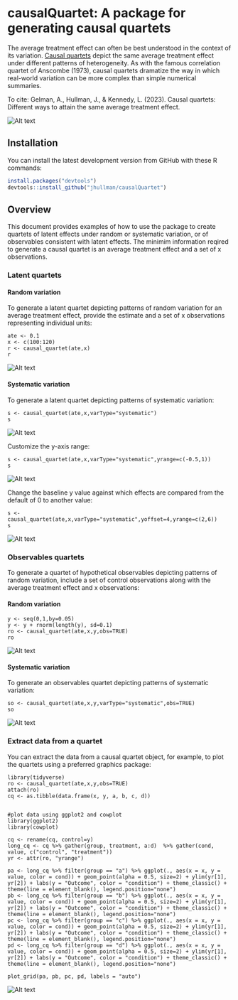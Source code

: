 # causalQuartet: A package for generating causal quartets
The average treatment effect can often be best understood in the context of its variation. <a href="http://www.stat.columbia.edu/~gelman/research/unpublished/causal_quartets.pdf">Causal quartets</a> depict the same average treatment effect under different patterns of heterogeneity. As with the famous correlation quartet of Anscombe (1973), causal quartets dramatize the way in which real-world variation can be more complex than simple numerical summaries.

To cite: Gelman, A., Hullman, J., & Kennedy, L. (2023). Causal quartets: Different ways to attain the same average treatment effect.

![Alt text](figures/latent_quartets.png?raw=true "Latent quartets with random (left) and systematic (right) variation")


## Installation

You can install the latest development version from GitHub with these R
commands:

``` r
install.packages("devtools")
devtools::install_github("jhullman/causalQuartet")
```

## Overview

This document provides examples of how to use the package to create quartets of latent effects under random or systematic variation, or of observables consistent with latent effects. The minimim information reqired to generate a causal quartet is an average treatment effect and a set of x observations.

### Latent quartets

#### Random variation
To generate a latent quartet depicting patterns of random variation for an average treatment effect, provide the estimate and a set of x observations representing individual units:

```{r}
ate <- 0.1
x <- c(100:120)
r <- causal_quartet(ate,x)
r
```
![Alt text](figures/latent_random_ate01_x100-120.png?raw=true "Latent quartet with systematic variation")

#### Systematic variation

To generate a latent quartet depicting patterns of systematic variation:

```{r}
s <- causal_quartet(ate,x,varType="systematic")
s
```
![Alt text](figures/latent_systematic_ate01_x100-120.png?raw=true "Latent quartet with systematic variation")

Customize the y-axis range:

```{r}
s <- causal_quartet(ate,x,varType="systematic",yrange=c(-0.5,1))
s
```
![Alt text](figures/latent_systematic_ate01_x100-120_yrange.png?raw=true "Latent quartet with systematic variation and custom yrange")

Change the baseline y value against which effects are compared from the default of 0 to another value:

```{r}
s <- causal_quartet(ate,x,varType="systematic",yoffset=4,yrange=c(2,6))
s
```
![Alt text](figures/latent_systematic_ate01_x100-120_yoffset4_yrange.png?raw=true "Latent quartet with systematic variation and custom yoffset and yrange")



### Observables quartets

To generate a quartet of hypothetical observables depicting patterns of random variation, include a set of control observations along with the average treatment effect and x observations:

#### Random variation

```{r}
y <- seq(0,1,by=0.05)
y <- y + rnorm(length(y), sd=0.1)
ro <- causal_quartet(ate,x,y,obs=TRUE)
ro
```
![Alt text](figures/observables_random_ate01_x100-120.png?raw=true "Observables quartet with random variation")

#### Systematic variation

To generate an observables quartet depicting patterns of systematic variation:

```{r}
so <- causal_quartet(ate,x,y,varType="systematic",obs=TRUE)
so
```

![Alt text](figures/observables_systematic_ate01_x100-120.png?raw=true "Observables quartet with systematic variation")

### Extract data from a quartet

You can extract the data from a causal quartet object, for example, to plot the quartets using a preferred graphics package:

```{r}
library(tidyverse)
ro <- causal_quartet(ate,x,y,obs=TRUE)
attach(ro)
cq <- as.tibble(data.frame(x, y, a, b, c, d))


#plot data using ggplot2 and cowplot
library(ggplot2)
library(cowplot)

cq <- rename(cq, control=y)
long_cq <- cq %>% gather(group, treatment, a:d)  %>% gather(cond, value, c("control", "treatment"))
yr <- attr(ro, "yrange")

pa <- long_cq %>% filter(group == "a") %>% ggplot(., aes(x = x, y = value, color = cond)) + geom_point(alpha = 0.5, size=2) + ylim(yr[1], yr[2]) + labs(y = "Outcome", color = "condition") + theme_classic() + theme(line = element_blank(), legend.position="none") 
pb <- long_cq %>% filter(group == "b") %>% ggplot(., aes(x = x, y = value, color = cond)) + geom_point(alpha = 0.5, size=2) + ylim(yr[1], yr[2]) + labs(y = "Outcome", color = "condition") + theme_classic() + theme(line = element_blank(), legend.position="none") 
pc <- long_cq %>% filter(group == "c") %>% ggplot(., aes(x = x, y = value, color = cond)) + geom_point(alpha = 0.5, size=2) + ylim(yr[1], yr[2]) + labs(y = "Outcome", color = "condition") + theme_classic() + theme(line = element_blank(), legend.position="none") 
pd <- long_cq %>% filter(group == "d") %>% ggplot(., aes(x = x, y = value, color = cond)) + geom_point(alpha = 0.5, size=2) + ylim(yr[1], yr[2]) + labs(y = "Outcome", color = "condition") + theme_classic() + theme(line = element_blank(), legend.position="none") 
  
plot_grid(pa, pb, pc, pd, labels = "auto")
```
![Alt text](figures/ggplot_quartet.png?raw=true "Causal quartet generated with ggplot2 and cowplot")
